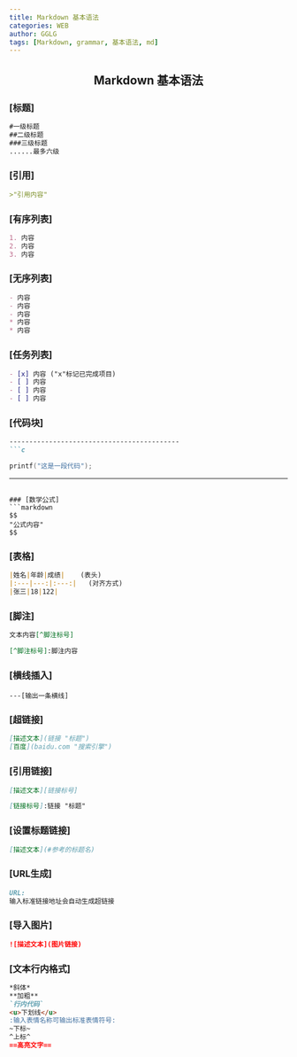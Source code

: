 ```yaml
---
title: Markdown 基本语法
categories: WEB
author: GGLG
tags: [Markdown, grammar, 基本语法, md]
---
```

## <center>Markdown 基本语法

### [标题]
```markdown
#一级标题
##二级标题
###三级标题
......最多六级
```

### [引用]
```markdown
>"引用内容"
```

### [有序列表]
```markdown
1. 内容
2. 内容
3. 内容
```
### [无序列表]
```markdown
- 内容
- 内容
- 内容
* 内容
* 内容
```

### [任务列表]
```markdown
- [x] 内容 ("x"标记已完成项目)
- [ ] 内容
- [ ] 内容
- [ ] 内容
```

### [代码块]
```markdown
-------------------------------------------
```c

printf("这是一段代码");

```
-------------------------------------------
```

### [数学公式]
```markdown
$$
"公式内容"
$$
```

### [表格]
```markdown
|姓名|年龄|成绩|    (表头)
|:---|---:|:---:|   (对齐方式)
|张三|18|122|
```

### [脚注]
```markdown
文本内容[^脚注标号] 

[^脚注标号]:脚注内容
```

### [横线插入]
```
---[输出一条横线]
```

### [超链接]
```markdown
[描述文本](链接 "标题")
[百度](baidu.com "搜索引擎")
```

### [引用链接]
```markdown
[描述文本][链接标号]

[链接标号]:链接 "标题"
```

### [设置标题链接]
```markdown
[描述文本](#参考的标题名)
```

### [URL生成]
```markdown
URL:
输入标准链接地址会自动生成超链接
```

### [导入图片]
```markdown
![描述文本](图片链接)
```

### [文本行内格式]
```markdown
*斜体*
**加粗**
`行内代码`
<u>下划线</u>
:输入表情名称可输出标准表情符号:
~下标~
^上标^
==高亮文字==
```